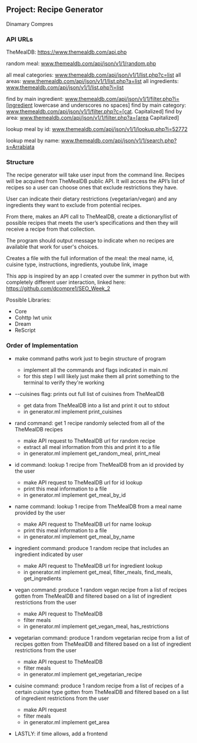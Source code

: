 Project: Recipe Generator
------------------------------------

Dinamary Compres

### API URLs
TheMealDB: https://www.themealdb.com/api.php

random meal: www.themealdb.com/api/json/v1/1/random.php

all meal categories: www.themealdb.com/api/json/v1/1/list.php?c=list
all areas: www.themealdb.com/api/json/v1/1/list.php?a=list
all ingredients: www.themealdb.com/api/json/v1/1/list.php?i=list

find by main ingredient: www.themealdb.com/api/json/v1/1/filter.php?i=[ingredient lowercase and underscores no spaces]
find by main category: www.themealdb.com/api/json/v1/1/filter.php?c=[cat. Capitalized]
find by area: www.themealdb.com/api/json/v1/1/filter.php?a=[area Capitalized]

lookup meal by id: www.themealdb.com/api/json/v1/1/lookup.php?i=52772

lookup meal by name: www.themealdb.com/api/json/v1/1/search.php?s=Arrabiata

### Structure
The recipe generator will take user input from the command line. 
Recipes will be acquired from TheMealDB public API. It will access the
API’s list of recipes so a user can choose ones that exclude restrictions they have.

User can indicate their dietary restrictions (vegetarian/vegan) and any
ingredients they want to exclude from potential recipes. 

From there, makes an API call to TheMealDB, create a dictionary/list of possible recipes that meets
the user’s specifications and then they will receive a recipe from that collection. 

The program should output message to indicate when no recipes are available that work for user's choices. 

Creates a file with the full information of the meal: the meal name, id, cuisine type, instructions, ingredients, youtube link, image

This app is inspired by an app I created over the summer in python but with completely different user interaction, linked here: https://github.com/dcompre1/SEO_Week_2

Possible Libraries:
- Core
- Cohttp lwt unix
- Dream
- ReScript

### Order of Implementation
- make command paths work just to begin structure of program
    - implement all the commands and flags indicated in main.ml
    - for this step I will likely just make them all print something to the terminal to verify they're working

- --cuisines flag: prints out full list of cuisines from TheMealDB
    - get data from TheMealDB into a list and print it out to stdout
    - in generator.ml implement print_cuisines

- rand command: get 1 recipe randomly selected from all of the TheMealDB recipes
    - make API request to TheMealDB url for random recipe 
    - extract all meal information from this and print it to a file 
    - in generator.ml implement get_random_meal, print_meal

- id command: lookup 1 recipe from TheMealDB from an id provided by the user 
    - make API request to TheMealDB url for id lookup
    - print this meal information to a file 
    - in generator.ml implement get_meal_by_id

- name command: lookup 1 recipe from TheMealDB from a meal name provided by the user 
    - make API request to TheMealDB url for name lookup 
    - print this meal information to a file
    - in generator.ml implement get_meal_by_name

- ingredient command: produce 1 random recipe that includes an ingredient indicated by user 
    - make API request to TheMealDB url for ingredient lookup
    - in generator.ml implement get_meal, filter_meals, find_meals, get_ingredients

- vegan command: produce 1 random vegan recipe from a list of recipes gotten from TheMealDB and filtered based on a list of ingredient restrictions from the user
    - make API request to TheMealDB
    - filter meals 
    - in generator.ml implement get_vegan_meal, has_restrictions

- vegetarian command: produce 1 random vegetarian recipe from a list of recipes gotten from TheMealDB and filtered based on a list of ingredient restrictions from the user
    - make API request to TheMealDB
    - filter meals 
    - in generator.ml implement get_vegetarian_recipe

- cuisine command: produce 1 random recipe from a list of recipes of a certain cuisine type gotten from TheMealDB and filtered based on a list of ingredient restrictions from the user
    - make API request
    - filter meals
    - in generator.ml implement get_area

- LASTLY: if time allows, add a frontend 